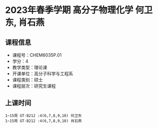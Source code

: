 # 2023年春季学期 高分子物理化学 何卫东, 肖石燕






## 课程信息

- 课程号：CHEM6035P.01
- 学分：4
- 教学类型：理论课
- 开课单位：高分子科学与工程系
- 课程类别：硕士
- 课程层次：研究生课程

## 上课时间

```
1~15周 GT-B212 :4(6,7,8,9,10) 何卫东
1~15周 GT-B212 :4(6,7,8,9,10) 肖石燕
```

